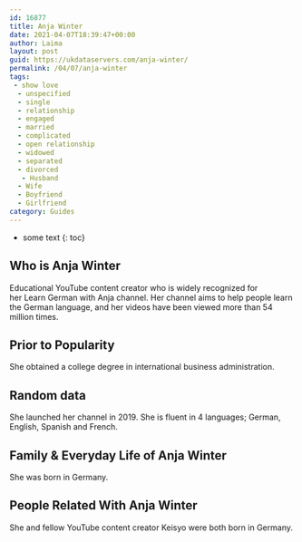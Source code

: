 ```yaml
---
id: 16877
title: Anja Winter
date: 2021-04-07T18:39:47+00:00
author: Laima
layout: post
guid: https://ukdataservers.com/anja-winter/
permalink: /04/07/anja-winter
tags:
 - show love
  - unspecified
  - single
  - relationship
  - engaged
  - married
  - complicated
  - open relationship
  - widowed
  - separated
  - divorced
   - Husband
  - Wife
  - Boyfriend
  - Girlfriend
category: Guides
---
```


* some text
{: toc}


## Who is Anja Winter
                  
                  
                  
Educational YouTube content creator who is widely recognized for her Learn German with Anja channel. Her channel aims to help people learn the German language, and her videos have been viewed more than 54 million times.
                  
              
            
              
            
                
                
                
## Prior to Popularity
                  
                  
                  
She obtained a college degree in international business administration.
                  
              
            
              
            
                
                
                
## Random data
                  
                  
                  
She launched her channel in 2019. She is fluent in 4 languages; German, English, Spanish and French.
                  
              
            
              
            
                
                
                
## Family & Everyday Life of Anja Winter
                  
                  
                  
She was born in Germany. 
                  
              
            
              
            
                
                
                
## People Related With Anja Winter
                  
                  
                  
She and fellow YouTube content creator Keisyo were both born in Germany. 
                  
              
            
              
            
                
              
            
              
              
            
            
              
            
          
          
          